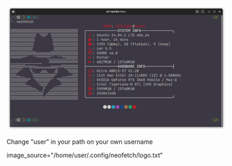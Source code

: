 ![Image alt](https://github.com/sqlxoxo/allr1ght-neofetch-config/blob/main/demo.png)

Change "user" in your path on your own username

image_source="/home/user/.config/neofetch/logo.txt"
